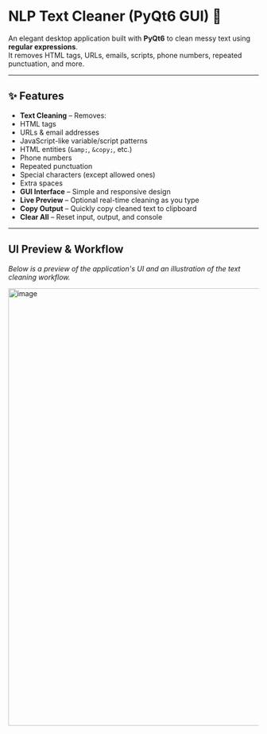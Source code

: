 #  NLP Text Cleaner (PyQt6 GUI) 🧹

An elegant desktop application built with **PyQt6** to clean messy text using **regular expressions**.  
It removes HTML tags, URLs, emails, scripts, phone numbers, repeated punctuation, and more.

---

## ✨ Features
-  **Text Cleaning** – Removes:
  - HTML tags
  - URLs & email addresses
  - JavaScript-like variable/script patterns
  - HTML entities (`&amp;`, `&copy;`, etc.)
  - Phone numbers
  - Repeated punctuation
  - Special characters (except allowed ones)
  - Extra spaces
-  **GUI Interface** – Simple and responsive design
-  **Live Preview** – Optional real-time cleaning as you type
-  **Copy Output** – Quickly copy cleaned text to clipboard
-  **Clear All** – Reset input, output, and console

---
## UI Preview & Workflow
*Below is a preview of the application's UI and an illustration of the text cleaning workflow.*

<img width="1242" height="879" alt="image" src="https://github.com/user-attachments/assets/478ff3f4-d1a3-4776-b59b-e43164d7dd5d" />

